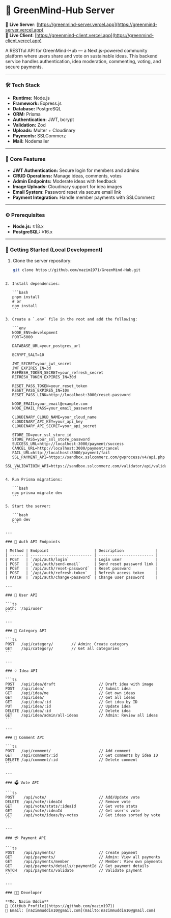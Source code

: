 
# 🌱 GreenMind-Hub Server

🔗 **Live Server**: [https://greenmind-server.vercel.app](https://greenmind-server.vercel.app)  
🔗 **Live Client**: [https://greenmind-client.vercel.app](https://greenmind-client.vercel.app)

A RESTful API for GreenMind-Hub — a Next.js-powered community platform where users share and vote on sustainable ideas. This backend service handles authentication, idea moderation, commenting, voting, and secure payments.

---

### 🛠️ Tech Stack

- **Runtime:** Node.js
- **Framework:** Express.js
- **Database:** PostgreSQL
- **ORM:** Prisma
- **Authentication:** JWT, bcrypt
- **Validation:** Zod
- **Uploads:** Multer + Cloudinary
- **Payments:** SSLCommerz
- **Mail:** Nodemailer

---

### 🌟 Core Features

- **JWT Authentication:** Secure login for members and admins
- **CRUD Operations:** Manage ideas, comments, votes
- **Admin Endpoints:** Moderate ideas with feedback
- **Image Uploads:** Cloudinary support for idea images
- **Email System:** Password reset via secure email link
- **Payment Integration:** Handle member payments with SSLCommerz

---

### ⚙️ Prerequisites

- **Node.js:** ≥18.x  
- **PostgreSQL:** ≥16.x

---

### 🚀 Getting Started (Local Development)

1. Clone the server repository:
   ```bash
   git clone https://github.com/nazim1971/GreenMind-Hub.git
````

2. Install dependencies:

   ```bash
   pnpm install
   # or
   npm install
   ```

3. Create a `.env` file in the root and add the following:

   ```env
   NODE_ENV=development
   PORT=5000

   DATABASE_URL=your_postgres_url

   BCRYPT_SALT=10

   JWT_SECRET=your_jwt_secret
   JWT_EXPIRES_IN=3d
   REFRESH_TOKEN_SECRET=your_refresh_secret
   REFRESH_TOKEN_EXPIRES_IN=30d

   RESET_PASS_TOKEN=your_reset_token
   RESET_PASS_EXPIRES_IN=10m
   RESET_PASS_LINK=http://localhost:3000/reset-password

   NODE_EMAIL=your_email@example.com
   NODE_EMAIL_PASS=your_email_password

   CLOUDINARY_CLOUD_NAME=your_cloud_name
   CLOUDINARY_API_KEY=your_api_key
   CLOUDINARY_API_SECRET=your_api_secret

   STORE_ID=your_ssl_store_id
   STORE_PASS=your_ssl_store_password
   SUCCESS_URL=http://localhost:3000/payment/success
   CANCEL_URL=http://localhost:3000/payment/cancel
   FAIL_URL=http://localhost:3000/payment/fail
   SSL_PAYMENT_API=https://sandbox.sslcommerz.com/gwprocess/v4/api.php
   SSL_VALIDATIOIN_API=https://sandbox.sslcommerz.com/validator/api/validationserverAPI.php
   ```

4. Run Prisma migrations:

   ```bash
   npx prisma migrate dev
   ```

5. Start the server:

   ```bash
   pnpm dev
   ```

---

### 🔐 Auth API Endpoints

| Method | Endpoint                    | Description              |
| ------ | --------------------------- | ------------------------ |
| POST   | `/api/auth/login`           | Login user               |
| POST   | `/api/auth/send-email`      | Send reset password link |
| POST   | `/api/auth/reset-password`  | Reset password           |
| POST   | `/api/auth/refresh-token`   | Refresh access token     |
| PATCH  | `/api/auth/change-password` | Change user password     |

---

### 👤 User API

```ts
path: '/api/user'
```

---

### 📂 Category API

```ts
POST   /api/category/        // Admin: Create category  
GET    /api/category/        // Get all categories
```

---

### 💡 Idea API

```ts
POST   /api/idea/draft                   // Draft idea with image  
POST   /api/idea/                        // Submit idea  
GET    /api/idea/me                      // Get own ideas  
GET    /api/idea/                        // Get all ideas  
GET    /api/idea/:id                     // Get idea by ID  
PUT    /api/idea/:id                     // Update idea  
DELETE /api/idea/:id                     // Delete idea  
GET    /api/idea/admin/all-ideas         // Admin: Review all ideas
```

---

### 💬 Comment API

```ts
POST   /api/comment/                     // Add comment  
GET    /api/comment/:id                  // Get comments by idea ID  
DELETE /api/comment/:id                  // Delete comment
```

---

### 🗳️ Vote API

```ts
POST    /api/vote/                       // Add/Update vote  
DELETE  /api/vote/:ideaId                // Remove vote  
GET     /api/vote/stats/:ideaId          // Get vote stats  
GET     /api/vote/:ideaId                // Get user's vote  
GET     /api/vote/ideas/by-votes         // Get ideas sorted by vote
```

---

### 💳 Payment API

```ts
POST    /api/payments/                   // Create payment  
GET     /api/payments/                   // Admin: View all payments  
GET     /api/payments/member             // Member: View own payments  
GET     /api/payments/details/:paymentId // Get payment details  
PATCH   /api/payments/validate           // Validate payment
```

---

### 👨‍💻 Developer

**Md. Nazim Uddin**
🔗 [GitHub Profile](https://github.com/nazim1971)
📧 Email: [nazimmuddin10@gmail.com](mailto:nazimmuddin10@gmail.com)

